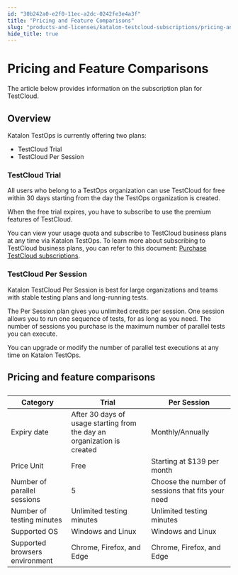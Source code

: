 ```yaml
---
id: "30b242a0-e2f0-11ec-a2dc-0242fe3e4a3f"
title: "Pricing and Feature Comparisons"
slug: "products-and-licenses/katalon-testcloud-subscriptions/pricing-and-feature-comparisons"
hide_title: true
---
```

    

# <a id="id" class="anchor_top_offset"/><a id="ariaid-title1" class="anchor_top_offset"/>Pricing and Feature Comparisons

    
      
<p xmlns="http://www.w3.org/1999/xhtml" className="p">The article below provides information on the subscription plan   for TestCloud.</p> 
    
  

## <a id="id_1" class="anchor_top_offset"/>Overview

<p xmlns="http://www.w3.org/1999/xhtml" className="p">Katalon TestOps is currently offering two plans:</p> 
<ul xmlns="http://www.w3.org/1999/xhtml" className="ul"><li className="li">TestCloud Trial</li><li className="li">TestCloud Per Session</li></ul> 
      

### <a id="id_2" class="anchor_top_offset"/>TestCloud Trial

      
        
<p xmlns="http://www.w3.org/1999/xhtml" className="p">All users who belong to a TestOps organization can use TestCloud   for free within 30 days starting from the day the TestOps   organization is created.</p> 
        
<p xmlns="http://www.w3.org/1999/xhtml" className="p">When the free trial expires, you have to subscribe to use the   premium features of TestCloud.</p> 
        
<p xmlns="http://www.w3.org/1999/xhtml" className="p">You can view your usage quota and subscribe to TestCloud   business plans at any time via Katalon TestOps. To learn more about   subscribing to TestCloud business plans, you can refer to this   document: <a className="xref" href="/docs/products-and-licenses/katalon-testcloud-subscriptions/manage-subscriptions/subscribe-to-testcloud">Purchase     TestCloud subscriptions</a>.</p> 
      
    
      

### <a id="id_3" class="anchor_top_offset"/>TestCloud Per Session

      
        
<p xmlns="http://www.w3.org/1999/xhtml" className="p">Katalon TestCloud Per Session is best for large organizations   and teams with stable testing plans and long-running tests.</p> 
        
<p xmlns="http://www.w3.org/1999/xhtml" className="p">The Per Session plan gives you unlimited credits per session.   One session allows you to run one sequence of tests, for as long as   you need. The number of sessions you purchase is the maximum number   of parallel tests you can execute.</p> 
        
<p xmlns="http://www.w3.org/1999/xhtml" className="p">You can upgrade or modify the number of parallel test executions   at any time on Katalon TestOps.</p> 
      
    
    

## <a id="id_4" class="anchor_top_offset"/>Pricing and feature comparisons

    
      
<table xmlns="http://www.w3.org/1999/xhtml" className="table"><caption /><thead className="thead">     <tr className>       <th className="entry anchor_top_offset" id="id_4__entry__1">Category</th>       <th className="entry anchor_top_offset" id="id_4__entry__2">Trial</th>       <th className="entry anchor_top_offset" id="id_4__entry__3">Per Session</th>     </tr>   </thead><tbody className="tbody">     <tr className>       <td className="entry" headers="id_4__entry__1 id_4__entry__2 id_4__entry__3 ">Expiry date</td>       <td className="entry" headers="id_4__entry__1 id_4__entry__2 id_4__entry__3 ">After 30 days of usage starting from the day an organization is         created</td>       <td className="entry" headers="id_4__entry__1 id_4__entry__2 id_4__entry__3 ">Monthly/Annually</td>     </tr>     <tr className>       <td className="entry" headers="id_4__entry__1 id_4__entry__2 id_4__entry__3 ">Price Unit</td>       <td className="entry" headers="id_4__entry__1 id_4__entry__2 id_4__entry__3 ">Free</td>       <td className="entry" headers="id_4__entry__1 id_4__entry__2 id_4__entry__3 ">Starting at $139 per month</td>     </tr>     <tr className>       <td className="entry" headers="id_4__entry__1 id_4__entry__2 id_4__entry__3 ">Number of parallel sessions</td>       <td className="entry" headers="id_4__entry__1 id_4__entry__2 id_4__entry__3 ">5</td>       <td className="entry" headers="id_4__entry__1 id_4__entry__2 id_4__entry__3 ">Choose the number of sessions that fits your need</td>     </tr>     <tr className>       <td className="entry" headers="id_4__entry__1 id_4__entry__2 id_4__entry__3 ">Number of testing minutes</td>       <td className="entry" headers="id_4__entry__1 id_4__entry__2 id_4__entry__3 ">Unlimited testing minutes</td>       <td className="entry" headers="id_4__entry__1 id_4__entry__2 id_4__entry__3 ">Unlimited testing minutes</td>     </tr>     <tr className>       <td className="entry" headers="id_4__entry__1 id_4__entry__2 id_4__entry__3 ">Supported OS</td>       <td className="entry" headers="id_4__entry__1 id_4__entry__2 id_4__entry__3 ">Windows and Linux</td>       <td className="entry" headers="id_4__entry__1 id_4__entry__2 id_4__entry__3 ">Windows and Linux</td>     </tr>     <tr className>       <td className="entry" headers="id_4__entry__1 id_4__entry__2 id_4__entry__3 ">Supported browsers environment</td>       <td className="entry" headers="id_4__entry__1 id_4__entry__2 id_4__entry__3 ">Chrome, Firefox, and Edge</td>       <td className="entry" headers="id_4__entry__1 id_4__entry__2 id_4__entry__3 ">Chrome, Firefox, and Edge</td>     </tr>   </tbody></table> 
    
  

